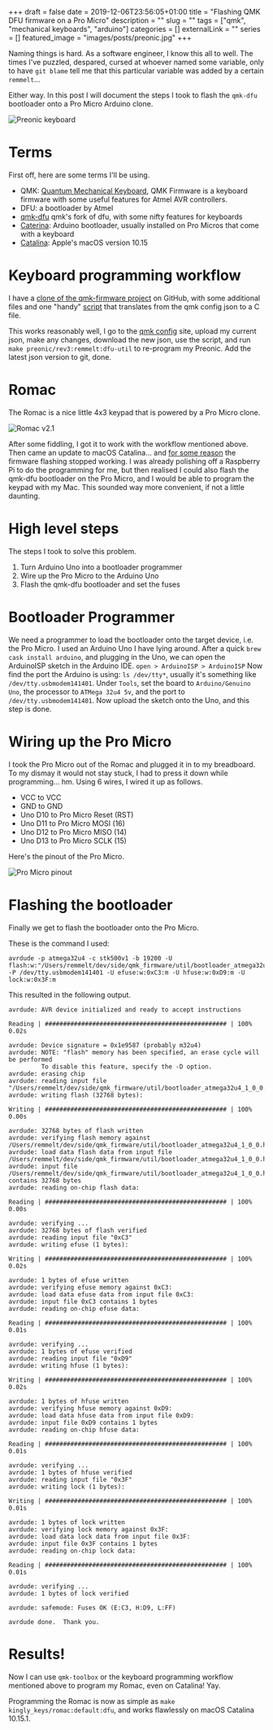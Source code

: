 +++
draft = false
date = 2019-12-06T23:56:05+01:00
title = "Flashing QMK DFU firmware on a Pro Micro"
description = ""
slug = ""
tags = ["qmk", "mechanical keyboards", "arduino"]
categories = []
externalLink = ""
series = []
featured_image = "images/posts/preonic.jpg"
+++

Naming things is hard. As a software engineer, I know this all to well. The times I've puzzled, despared, cursed at whoever named some variable, only to have `git blame` tell me that this particular variable was added by a certain `remmelt`...

Either way.
In this post I will document the steps I took to flash the `qmk-dfu` bootloader onto a Pro Micro Arduino clone.

![Preonic keyboard](preonic.jpg)

# Terms
First off, here are some terms I'll be using.
- QMK: [Quantum Mechanical Keyboard](https://qmk.fm/), QMK Firmware is a keyboard firmware with some useful features for Atmel AVR controllers.
- DFU: a bootloader by Atmel
- [qmk-dfu](https://github.com/qmk/qmk_firmware/blob/master/docs/flashing.md#qmk-dfu) qmk's fork of dfu, with some nifty features for keyboards
- [Caterina](https://github.com/qmk/qmk_firmware/blob/master/docs/flashing.md#caterina): Arduino bootloader, usually installed on Pro Micros that come with a keyboard
- [Catalina](https://www.apple.com/macos/catalina/): Apple's macOS version 10.15

# Keyboard programming workflow

I have a [clone of the qmk-firmware project](https://github.com/remmelt/qmk_firmware) on GitHub, with some additional files and one "handy" [script](https://github.com/remmelt/qmk_firmware/blob/master/util/json_to_c.py) that translates from the qmk config json to a C file.

This works reasonably well, I go to the [qmk config](https://config.qmk.fm/) site, upload my current json, make any changes, download the new json, use the script, and run `make preonic/rev3:remmelt:dfu-util` to re-program my Preonic.
Add the latest json version to git, done.

# Romac

The Romac is a nice little 4x3 keypad that is powered by a Pro Micro clone.

![Romac v2.1](romac.jpg)

After some fiddling, I got it to work with the workflow mentioned above. Then came an update to macOS Catalina... and [for some reason](https://github.com/qmk/qmk_firmware/issues/6133) the firmware flashing stopped working.
I was already polishing off a Raspberry Pi to do the programming for me, but then realised I could also flash the qmk-dfu bootloader on the Pro Micro, and I would be able to program the keypad with my Mac. This sounded way more convenient, if not a little daunting.

# High level steps

The steps I took to solve this problem.
1. Turn Arduino Uno into a bootloader programmer
2. Wire up the Pro Micro to the Arduino Uno
3. Flash the qmk-dfu bootloader and set the fuses

# Bootloader Programmer

We need a programmer to load the bootloader onto the target device, i.e. the Pro Micro. I used an Arduino Uno I have lying around.
After a quick `brew cask install arduino`, and plugging in the Uno, we can open the ArduinoISP sketch in the Arduino IDE. `open > ArduinoISP > ArduinoISP`
Now find the port the Arduino is using: `ls /dev/tty*`, usually it's something like `/dev/tty.usbmodem141401`.
Under `Tools`, set the board to `Arduino/Genuino Uno`, the processor to `ATMega 32u4 5v`, and the port to `/dev/tty.usbmodem141401`. Now upload the sketch onto the Uno, and this step is done.

# Wiring up the Pro Micro

I took the Pro Micro out of the Romac and plugged it in to my breadboard. To my dismay it would not stay stuck, I had to press it down while programming... hm.
Using 6 wires, I wired it up as follows.
- VCC to VCC
- GND to GND
- Uno D10 to Pro Micro Reset (RST)
- Uno D11 to Pro Micro MOSI (16)
- Uno D12 to Pro Micro MISO (14)
- Uno D13 to Pro Micro SCLK (15)

Here's the pinout of the Pro Micro.

![Pro Micro pinout](https://cdn.sparkfun.com/assets/9/c/3/c/4/523a1765757b7f5c6e8b4567.png)

# Flashing the bootloader

Finally we get to flash the bootloader onto the Pro Micro.

These is the command I used:

```
avrdude -p atmega32u4 -c stk500v1 -b 19200 -U flash:w:"/Users/remmelt/dev/side/qmk_firmware/util/bootloader_atmega32u4_1_0_0.hex":i -P /dev/tty.usbmodem141401 -U efuse:w:0xC3:m -U hfuse:w:0xD9:m -U lock:w:0x3F:m
```

This resulted in the following output.

```
avrdude: AVR device initialized and ready to accept instructions

Reading | ################################################## | 100% 0.02s

avrdude: Device signature = 0x1e9587 (probably m32u4)
avrdude: NOTE: "flash" memory has been specified, an erase cycle will be performed
         To disable this feature, specify the -D option.
avrdude: erasing chip
avrdude: reading input file "/Users/remmelt/dev/side/qmk_firmware/util/bootloader_atmega32u4_1_0_0.hex"
avrdude: writing flash (32768 bytes):

Writing | ################################################## | 100% 0.00s

avrdude: 32768 bytes of flash written
avrdude: verifying flash memory against /Users/remmelt/dev/side/qmk_firmware/util/bootloader_atmega32u4_1_0_0.hex:
avrdude: load data flash data from input file /Users/remmelt/dev/side/qmk_firmware/util/bootloader_atmega32u4_1_0_0.hex:
avrdude: input file /Users/remmelt/dev/side/qmk_firmware/util/bootloader_atmega32u4_1_0_0.hex contains 32768 bytes
avrdude: reading on-chip flash data:

Reading | ################################################## | 100% 0.00s

avrdude: verifying ...
avrdude: 32768 bytes of flash verified
avrdude: reading input file "0xC3"
avrdude: writing efuse (1 bytes):

Writing | ################################################## | 100% 0.02s

avrdude: 1 bytes of efuse written
avrdude: verifying efuse memory against 0xC3:
avrdude: load data efuse data from input file 0xC3:
avrdude: input file 0xC3 contains 1 bytes
avrdude: reading on-chip efuse data:

Reading | ################################################## | 100% 0.01s

avrdude: verifying ...
avrdude: 1 bytes of efuse verified
avrdude: reading input file "0xD9"
avrdude: writing hfuse (1 bytes):

Writing | ################################################## | 100% 0.02s

avrdude: 1 bytes of hfuse written
avrdude: verifying hfuse memory against 0xD9:
avrdude: load data hfuse data from input file 0xD9:
avrdude: input file 0xD9 contains 1 bytes
avrdude: reading on-chip hfuse data:

Reading | ################################################## | 100% 0.01s

avrdude: verifying ...
avrdude: 1 bytes of hfuse verified
avrdude: reading input file "0x3F"
avrdude: writing lock (1 bytes):

Writing | ################################################## | 100% 0.01s

avrdude: 1 bytes of lock written
avrdude: verifying lock memory against 0x3F:
avrdude: load data lock data from input file 0x3F:
avrdude: input file 0x3F contains 1 bytes
avrdude: reading on-chip lock data:

Reading | ################################################## | 100% 0.01s

avrdude: verifying ...
avrdude: 1 bytes of lock verified

avrdude: safemode: Fuses OK (E:C3, H:D9, L:FF)

avrdude done.  Thank you.
```

# Results!

Now I can use `qmk-toolbox` or the keyboard programming workflow mentioned above to program my Romac, even on Catalina! Yay.

Programming the Romac is now as simple as `make kingly_keys/romac:default:dfu`, and works flawlessly on macOS Catalina 10.15.1.
